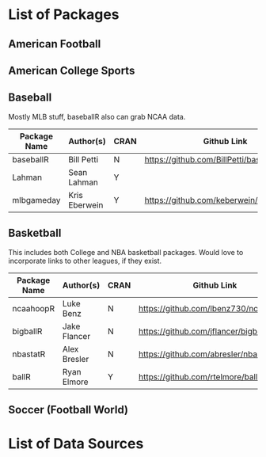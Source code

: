 # List of Packages 

## American Football 

## American College Sports

## Baseball 

Mostly MLB stuff, baseballR also can grab NCAA data. 

| Package Name  	| Author(s)     	| CRAN 	| Github Link                             	|
|---------------	|---------------	|------	|-----------------------------------------	|
| baseballR     	| Bill Petti    	| N    	| https://github.com/BillPetti/baseballr  	|
| Lahman        	| Sean Lahman   	| Y    	|                                         	|
| mlbgameday    	| Kris Eberwein 	| Y    	| https://github.com/keberwein/mlbgameday 	|

## Basketball 

This includes both College and NBA basketball packages. Would love to incorporate links to other leagues, if they exist. 

| Package Name  	| Author(s)    	| CRAN 	| Github Link                           	|
|---------------	|--------------	|------	|---------------------------------------	|
| ncaahoopR     	| Luke Benz    	| N    	| https://github.com/lbenz730/ncaahoopR 	|
| bigballR      	| Jake Flancer 	| N    	| https://github.com/jflancer/bigballR  	|
| nbastatR      	| Alex Bresler 	| N    	| https://github.com/abresler/nbastatR  	|
| ballR         	| Ryan Elmore  	| Y    	| https://github.com/rtelmore/ballr     	|


## Soccer (Football World)





# List of Data Sources